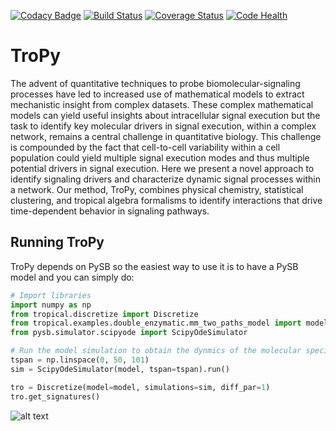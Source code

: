 [![Codacy Badge](https://api.codacy.com/project/badge/Grade/4dc49b4309bc4f05911eee43f932591b)](https://app.codacy.com/app/ortega2247/tropical?utm_source=github.com&utm_medium=referral&utm_content=LoLab-VU/tropical&utm_campaign=Badge_Grade_Dashboard)
[![Build Status](https://travis-ci.org/LoLab-VU/tropical.svg?branch=master)](https://travis-ci.org/LoLab-VU/tropical)
[![Coverage Status](https://coveralls.io/repos/github/LoLab-VU/tropical/badge.svg?branch=master)](https://coveralls.io/github/LoLab-VU/tropical?branch=master)
[![Code Health](https://landscape.io/github/LoLab-VU/tropical/master/landscape.svg?style=flat)](https://landscape.io/github/LoLab-VU/tropical/master)

# TroPy

The advent of quantitative techniques to probe biomolecular-signaling processes have led to increased use of 
mathematical models to extract mechanistic insight from complex datasets. These complex mathematical models 
can yield useful insights about intracellular signal execution but the task to identify key molecular drivers 
in signal execution, within a complex network, remains a central challenge in quantitative biology. This challenge 
is compounded by the fact that cell-to-cell variability within a cell population could yield multiple signal 
execution modes and thus multiple potential drivers in signal execution. Here we present a novel approach to 
identify signaling drivers and characterize dynamic signal processes within a network. Our method, TroPy, 
combines physical chemistry, statistical clustering, and tropical algebra formalisms to identify interactions 
that drive time-dependent behavior in signaling pathways. 
## Running TroPy

TroPy depends on PySB so the easiest  way to use it is to have a PySB model and you can simply do:
```python
# Import libraries
import numpy as np
from tropical.discretize import Discretize
from tropical.examples.double_enzymatic.mm_two_paths_model import model
from pysb.simulator.scipyode import ScipyOdeSimulator

# Run the model simulation to obtain the dynmics of the molecular species
tspan = np.linspace(0, 50, 101)
sim = ScipyOdeSimulator(model, tspan=tspan).run()

tro = Discretize(model=model, simulations=sim, diff_par=1)
tro.get_signatures()

```
![alt text](https://github.com/LoLab-VU/tropical/blob/master/tropical/examples/double_enzymatic/figures/s0.png)

